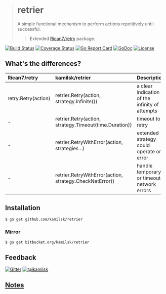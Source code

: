 > # retrier
>
> A simple functional mechanism to perform actions repetitively until successful.
>
> > Extended [Rican7/retry](https://github.com/Rican7/retry) package.

[![Build Status](https://travis-ci.org/kamilsk/retrier.svg?branch=master)](https://travis-ci.org/kamilsk/retrier)
[![Coverage Status](https://coveralls.io/repos/github/kamilsk/retrier/badge.svg)](https://coveralls.io/github/kamilsk/retrier)
[![Go Report Card](https://goreportcard.com/badge/github.com/kamilsk/retrier)](https://goreportcard.com/report/github.com/kamilsk/retrier)
[![GoDoc](https://godoc.org/github.com/kamilsk/retrier?status.svg)](https://godoc.org/github.com/kamilsk/retrier)
[![License](https://img.shields.io/github/license/mashape/apistatus.svg?maxAge=2592000)](LICENSE.md)

## What's the differences?

| Rican7/retry        | kamilsk/retrier                                         | Description                                    |
|:--------------------|:--------------------------------------------------------|:-----------------------------------------------|
| retry.Retry(action) | retrier.Retry(action, strategy.Infinite())              | a clear indication of the infinity of attempts |
| -                   | retrier.Retry(action, strategy.Timeout(time.Duration))  | timeout to retry                               |
| -                   | retrier.RetryWithError(action, strategies...)           | extended strategy could operate on error       |
| -                   | retrier.RetryWithError(action, strategy.CheckNetError() | handle temporary or timeout network errors     |

## Installation

```bash
$ go get github.com/kamilsk/retrier
```

### Mirror

```bash
$ go get bitbucket.org/kamilsk/retrier
```

## Feedback

[![Gitter](https://badges.gitter.im/Join%20Chat.svg)](https://gitter.im/kamilsk/retrier)
[![@ikamilsk](https://img.shields.io/badge/author-%40ikamilsk-blue.svg)](https://twitter.com/ikamilsk)

## [Notes](NOTES.md)
